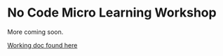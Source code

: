 # No Code Micro Learning Workshop

More coming soon. 

[Working doc found here](https://microsoft-my.sharepoint.com/:w:/p/jahand/EUA_XdLS0jFGmfLzkhq-4soB9WutbKpo2Eu1GgT8Xy4R-Q?e=YDrCZ3)

